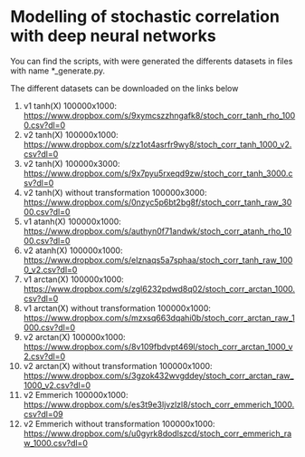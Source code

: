 # Modelling of stochastic correlation with deep neural networks

You can find the scripts, with were generated the differents datasets in files with name *_generate.py.

The different datasets can be downloaded on the links below
1. v1 tanh(X) 100000x1000: https://www.dropbox.com/s/9xymcszzhngafk8/stoch_corr_tanh_rho_1000.csv?dl=0
2. v2 tanh(X) 100000x1000: https://www.dropbox.com/s/zz1ot4asrfr9wy8/stoch_corr_tanh_1000_v2.csv?dl=0
3. v2 tanh(X) 100000x3000: https://www.dropbox.com/s/9x7pyu5rxeqd9zw/stoch_corr_tanh_3000.csv?dl=0
3. v2 tanh(X) without transformation 100000x3000: https://www.dropbox.com/s/0nzyc5p6bt2bg8f/stoch_corr_tanh_raw_3000.csv?dl=0
4. v1 atanh(X) 100000x1000: https://www.dropbox.com/s/authyn0f71andwk/stoch_corr_atanh_rho_1000.csv?dl=0
5. v2 atanh(X) 100000x1000: https://www.dropbox.com/s/elznaqs5a7sphaa/stoch_corr_tanh_raw_1000_v2.csv?dl=0
6. v1 arctan(X) 100000x1000: https://www.dropbox.com/s/zgl6232pdwd8q02/stoch_corr_arctan_1000.csv?dl=0
7. v1 arctan(X) without transformation 100000x1000: https://www.dropbox.com/s/mzxsq663dqahi0b/stoch_corr_arctan_raw_1000.csv?dl=0
8. v2 arctan(X) 100000x1000: https://www.dropbox.com/s/8v109fbdvpt469l/stoch_corr_arctan_1000_v2.csv?dl=0
9. v2 arctan(X) without transformation 100000x1000: https://www.dropbox.com/s/3gzok432wvgddey/stoch_corr_arctan_raw_1000_v2.csv?dl=0
10. v2 Emmerich 100000x1000: https://www.dropbox.com/s/es3t9e3ljvzlzl8/stoch_corr_emmerich_1000.csv?dl=09
11. v2 Emmerich without transformation 100000x1000: https://www.dropbox.com/s/u0gyrk8dodlszcd/stoch_corr_emmerich_raw_1000.csv?dl=0
